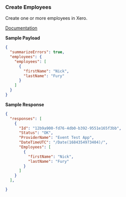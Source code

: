 ### Create Employees

Create one or more employees in Xero.

[Documentation](https://xeroapi.github.io/xero-node/accounting/index.html#api-Accounting-createEmployees)


**Sample Payload**
```json
{
  "summarizeErrors": true,
  "employees": {
    "employees": [
      {
        "firstName": "Nick",
        "lastName": "Fury"
      }
    ]
  }
}
```

**Sample Response**

```json
{
  "responses": [
    {
      "Id": "12b9a900-fd76-4db0-b392-9551e165f3bb",
      "Status": "OK",
      "ProviderName": "Event Test App",
      "DateTimeUTC": "/Date(1684354973404)/",
      "Employees": [
        {
          "firstName": "Nick",
          "lastName": "Fury"
        }
      ]
    }
  ],

}
```

